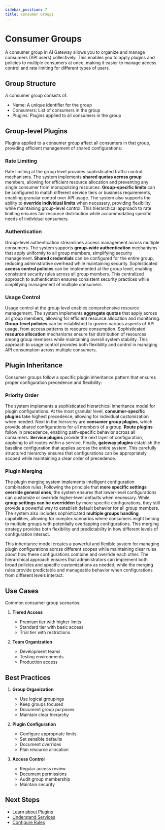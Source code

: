 ```yaml
---
sidebar_position: 7
title: Consumer Groups
---
```


# Consumer Groups

A consumer group in AI Gateway allows you to organize and manage consumers (API users) collectively. This enables you to apply plugins and policies to multiple consumers at once, making it easier to manage access control and rate limiting for different types of users.

## Group Structure

A consumer group consists of:
- Name: A unique identifier for the group
- Consumers: List of consumers in the group
- Plugins: Plugins applied to all consumers in the group

## Group-level Plugins

Plugins applied to a consumer group affect all consumers in that group, providing efficient management of shared configurations:

### Rate Limiting
Rate limiting at the group level provides sophisticated traffic control mechanisms. The system implements **shared quotas across group** members, allowing for efficient resource allocation and preventing any single consumer from monopolizing resources. **Group-specific limits** can be configured to match different service tiers or business requirements, enabling granular control over API usage. The system also supports the ability to **override individual limits** when necessary, providing flexibility while maintaining group-level control. This hierarchical approach to rate limiting ensures fair resource distribution while accommodating specific needs of individual consumers.

### Authentication
Group-level authentication streamlines access management across multiple consumers. The system supports **group-wide authentication** mechanisms that apply uniformly to all group members, simplifying security management. **Shared credentials** can be configured for the entire group, reducing administrative overhead while maintaining security. Sophisticated **access control policies** can be implemented at the group level, enabling consistent security rules across all group members. This centralized approach to authentication ensures consistent security practices while simplifying management of multiple consumers.

### Usage Control
Usage control at the group level enables comprehensive resource management. The system implements **aggregate quotas** that apply across all group members, allowing for efficient resource allocation and monitoring. **Group-level policies** can be established to govern various aspects of API usage, from access patterns to resource consumption. Sophisticated **resource allocation** mechanisms ensure fair distribution of resources among group members while maintaining overall system stability. This approach to usage control provides both flexibility and control in managing API consumption across multiple consumers.

## Plugin Inheritance

Consumer groups follow a specific plugin inheritance pattern that ensures proper configuration precedence and flexibility:

### Priority Order
The system implements a sophisticated hierarchical inheritance model for plugin configurations. At the most granular level, **consumer-specific plugins** take highest precedence, allowing for individual customization when needed. Next in the hierarchy are **consumer group plugins**, which provide shared configurations for all members of a group. **Route plugins** follow in precedence, enabling path-specific behavior across all consumers. **Service plugins** provide the next layer of configuration, applying to all routes within a service. Finally, **gateway plugins** establish the baseline configuration that applies across the entire system. This carefully structured hierarchy ensures that configurations can be appropriately scoped while maintaining a clear order of precedence.

### Plugin Merging
The plugin merging system implements intelligent configuration combination rules. Following the principle that **more specific settings override general ones**, the system ensures that lower-level configurations can customize or override higher-level defaults when necessary. While **group settings can be overridden** by more specific configurations, they still provide a powerful way to establish default behavior for all group members. The system also includes sophisticated **multiple groups handling** capabilities, allowing for complex scenarios where consumers might belong to multiple groups with potentially overlapping configurations. This merging strategy provides both flexibility and predictability in how different levels of configuration interact.

This inheritance model creates a powerful and flexible system for managing plugin configurations across different scopes while maintaining clear rules about how these configurations combine and override each other. The hierarchical approach ensures that administrators can implement both broad policies and specific customizations as needed, while the merging rules provide predictable and manageable behavior when configurations from different levels interact.

## Use Cases

Common consumer group scenarios:

1. **Tiered Access**
   - Premium tier with higher limits
   - Standard tier with basic access
   - Trial tier with restrictions

2. **Team Organization**
   - Development teams
   - Testing environments
   - Production access

## Best Practices

1. **Group Organization**
   - Use logical groupings
   - Keep groups focused
   - Document group purposes
   - Maintain clear hierarchy

2. **Plugin Configuration**
   - Configure appropriate limits
   - Set sensible defaults
   - Document overrides
   - Plan resource allocation

3. **Access Control**
   - Regular access review
   - Document permissions
   - Audit group membership
   - Maintain security

## Next Steps

- [Learn about Plugins](./plugins.md)
- [Understand Services](./services.md)
- [Configure Rules](./rules.md)

